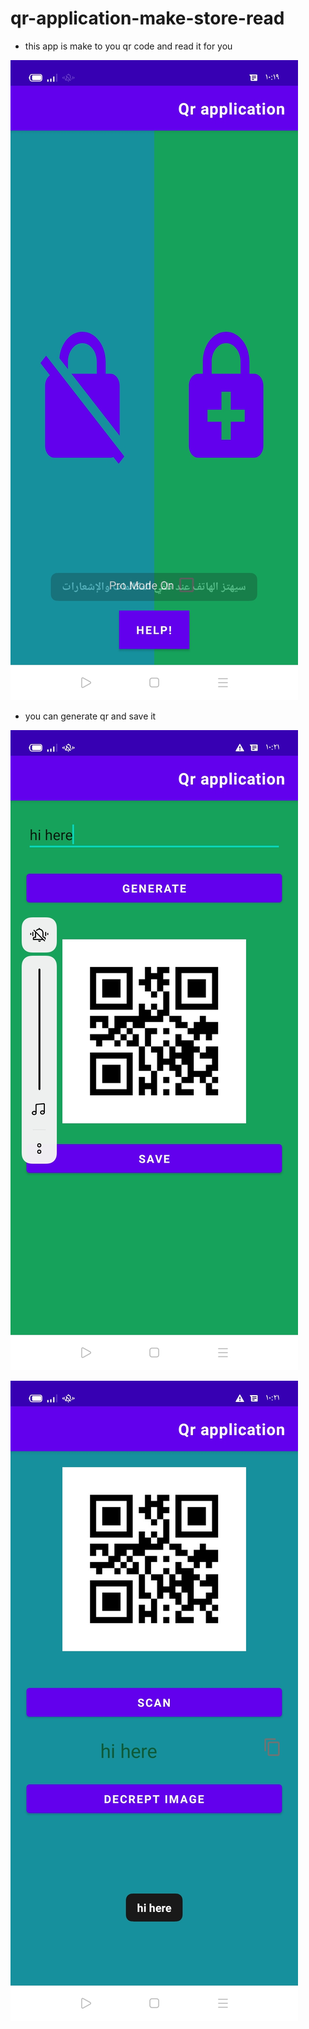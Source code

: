 # qr-application-make-store-read

* this app is make to you qr code and read it for you

![](qrapp/Screenshot_2022-06-30-10-19-54-63_8d9b6ffdc9ded4cd9ddae945d605070b.jpg)

* you can generate qr and save it

![](qrapp/Screenshot_2022-06-30-10-21-06-65_8d9b6ffdc9ded4cd9ddae945d605070b.jpg)


![](qrapp/Screenshot_2022-06-30-10-21-31-93_8d9b6ffdc9ded4cd9ddae945d605070b.jpg)
